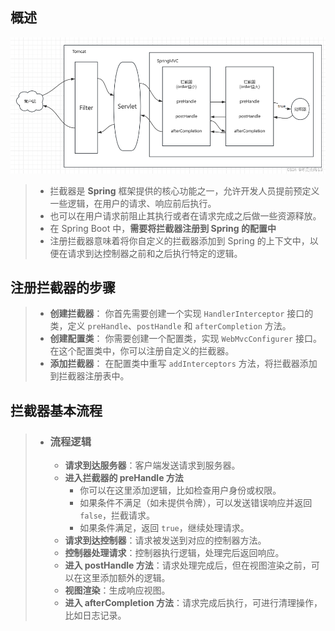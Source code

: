 ## 概述

![1726188374320](安全_请求拦截_过滤器Filter.assets/1726188374320.png)

> - 拦截器是 **Spring** 框架提供的核心功能之一，允许开发人员提前预定义一些逻辑，在用户的请求、响应前后执行。
> - 也可以在用户请求前阻止其执行或者在请求完成之后做一些资源释放。
> - 在 Spring Boot 中，**需要将拦截器注册到 Spring 的配置中**
> - 注册拦截器意味着将你自定义的拦截器添加到 Spring 的上下文中，以便在请求到达控制器之前和之后执行特定的逻辑。



## 注册拦截器的步骤

> - **创建拦截器**： 你首先需要创建一个实现 `HandlerInterceptor` 接口的类，定义 `preHandle`、`postHandle` 和 `afterCompletion` 方法。
> - **创建配置类**： 你需要创建一个配置类，实现 `WebMvcConfigurer` 接口。在这个配置类中，你可以注册自定义的拦截器。
> - **添加拦截器**： 在配置类中重写 `addInterceptors` 方法，将拦截器添加到拦截器注册表中。



## 拦截器基本流程

> - ### 流程逻辑
>
>   - **请求到达服务器**：客户端发送请求到服务器。
>   - **进入拦截器的  preHandle  方法**
>     - 你可以在这里添加逻辑，比如检查用户身份或权限。
>     - 如果条件不满足（如未提供令牌），可以发送错误响应并返回 `false`，拦截请求。
>     - 如果条件满足，返回 `true`，继续处理请求。
>   - **请求到达控制器**：请求被发送到对应的控制器方法。
>   - **控制器处理请求**：控制器执行逻辑，处理完后返回响应。
>   - **进入 postHandle 方法**：请求处理完成后，但在视图渲染之前，可以在这里添加额外的逻辑。
>   - **视图渲染**：生成响应视图。
>   - **进入 afterCompletion 方法**：请求完成后执行，可进行清理操作，比如日志记录。